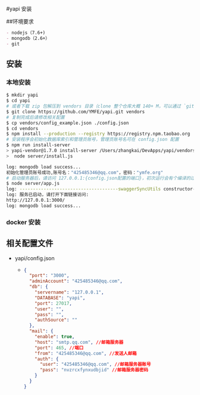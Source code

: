 #yapi 安装

##环境要求

```markdown
- nodejs（7.6+)
- mongodb（2.6+）
- git
```

## 安装

### 本地安装

```bash
$ mkdir yapi
$ cd yapi
# 或者下载 zip 包解压到 vendors 目录（clone 整个仓库大概 140+ M，可以通过 `git clone --depth=1 https://github.com/YMFE/yapi.git vendors` 命令减少，大概 10+ M
$ git clone https://github.com/YMFE/yapi.git vendors 
# 复制完成后请修改相关配置
$ cp vendors/config_example.json ./config.json
$ cd vendors
$ npm install --production --registry https://registry.npm.taobao.org
# 安装程序会初始化数据库索引和管理员账号，管理员账号名可在 config.json 配置
$ npm run install-server
> yapi-vendor@1.7.0 install-server /Users/zhangkai/DevApps/yapi/vendors
>  node server/install.js

log: mongodb load success...
初始化管理员账号成功,账号名："425485346@qq.com"，密码："ymfe.org"
# 启动服务器后，请访问 127.0.0.1:{config.json配置的端口}，初次运行会有个编译的过程，请耐心等候
$ node server/app.js
log: -------------------------------------swaggerSyncUtils constructor-----------------------------------------------
log: 服务已启动，请打开下面链接访问: 
http://127.0.0.1:3000/
log: mongodb load success...
```

### docker 安装

## 相关配置文件

- yapi/config.json

  - ```json
    {
      "port": "3000",
      "adminAccount": "425485346@qq.com",
      "db": {
        "servername": "127.0.0.1",
        "DATABASE": "yapi",
        "port": 27017,
        "user": "",
        "pass": "",
        "authSource": ""
      },
      "mail": {
        "enable": true,
        "host": "smtp.qq.com", //邮箱服务器
        "port": 465, //端口
        "from": "425485346@qq.com", //发送人邮箱
        "auth": {
          "user": "425485346@qq.com", //邮箱服务器账号
          "pass": "nvzrcxfynxudbjid" //邮箱服务器密码
        }
      }
    }
    ```